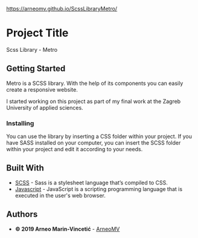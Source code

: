 https://arneomv.github.io/ScssLibraryMetro/

# Project Title

Scss Library - Metro

## Getting Started

Metro is a SCSS library. With the help of its components you can easily create a responsive website.

I started working on this project as part of my final work at the Zagreb University of applied sciences.

### Installing

You can use the library by inserting a CSS folder within your project. If you have SASS installed on your computer, you can insert the SCSS folder within your project and edit it according to your needs.

## Built With

* [SCSS](https://sass-lang.com/) - Sass is a stylesheet language that’s compiled to CSS.
* [Javascript](https://devdocs.io/javascript/) - JavaScript is a scripting programming language that is executed in the user's web browser.

## Authors

* **© 2019 Arneo Marin-Vincetić** - [ArneoMV](https://github.com/ArneoMV)


